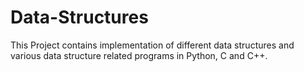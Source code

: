 # Data-Structures
This Project contains implementation of different data structures and various data structure related programs in Python, C and C++. 

